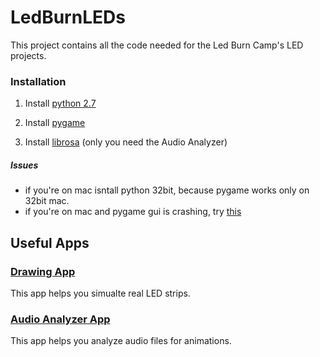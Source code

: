 # LedBurnLEDs

This project contains all the code needed for the Led Burn Camp's LED projects.


### Installation

1. Install [python 2.7](https://www.python.org/download/releases/python-2712)

2. Install [pygame](http://www.pygame.org/download.shtml)

3. Install [librosa](https://github.com/librosa/librosa) (only you need the Audio Analyzer)

##### Issues
- if you're on mac isntall python 32bit, because pygame works only on 32bit mac.
- if you're on mac and pygame gui is crashing, try [this](http://stackoverflow.com/a/37235340)


## Useful Apps

### [Drawing App](Simulator/DrawingApp)
This app helps you simualte real LED strips.

### [Audio Analyzer App](AudioAnalysis)
This app helps you analyze audio files for animations.
